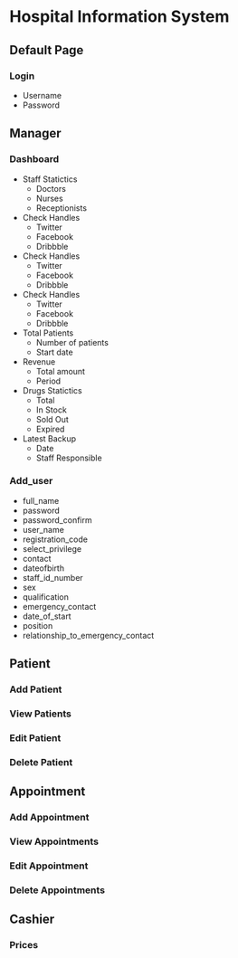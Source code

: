 # Hospital Information System

## Default Page
### Login
* Username
* Password


## Manager
### Dashboard
* Staff Statictics
  * Doctors
  * Nurses
  * Receptionists
* Check Handles
  * Twitter
  * Facebook
  * Dribbble
* Check Handles
  * Twitter
  * Facebook
  * Dribbble
* Check Handles
  * Twitter
  * Facebook
  * Dribbble
* Total Patients
  * Number of patients
  * Start date
* Revenue
  * Total amount
  * Period
* Drugs Statictics
  * Total
  * In Stock
  * Sold Out
  * Expired
* Latest Backup
  * Date
  * Staff Responsible

### Add_user
* full_name
* password
* password_confirm
* user_name
* registration_code
* select_privilege
* contact
* dateofbirth
* staff_id_number
* sex
* qualification
* emergency_contact
* date_of_start
* position
* relationship_to_emergency_contact


## Patient
### Add Patient

### View Patients

### Edit Patient

### Delete Patient


## Appointment
### Add Appointment

### View Appointments

### Edit Appointment

### Delete Appointments

## Cashier
### Prices

